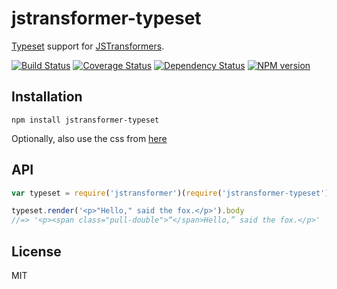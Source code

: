 # jstransformer-typeset

[Typeset](https://github.com/davidmerfield/typeset) support for [JSTransformers](http://github.com/jstransformers).

[![Build Status](https://img.shields.io/travis/jstransformers/jstransformer-typeset/master.svg)](https://travis-ci.org/jstransformers/jstransformer-typeset)
[![Coverage Status](https://img.shields.io/codecov/c/github/jstransformers/jstransformer-typeset/master.svg)](https://codecov.io/gh/jstransformers/jstransformer-typeset)
[![Dependency Status](https://img.shields.io/david/jstransformers/jstransformer-typeset/master.svg)](http://david-dm.org/jstransformers/jstransformer-typeset)
[![NPM version](https://img.shields.io/npm/v/jstransformer-typeset.svg)](https://www.npmjs.org/package/jstransformer-typeset)

## Installation

    npm install jstransformer-typeset

Optionally, also use the css from [here](https://raw.githubusercontent.com/davidmerfield/Typeset/master/demo/typeset.css)

## API

```js
var typeset = require('jstransformer')(require('jstransformer-typeset'));

typeset.render('<p>"Hello," said the fox.</p>').body
//=> '<p><span class="pull-double">“</span>Hello,” said the fox.</p>'
```

## License

MIT
